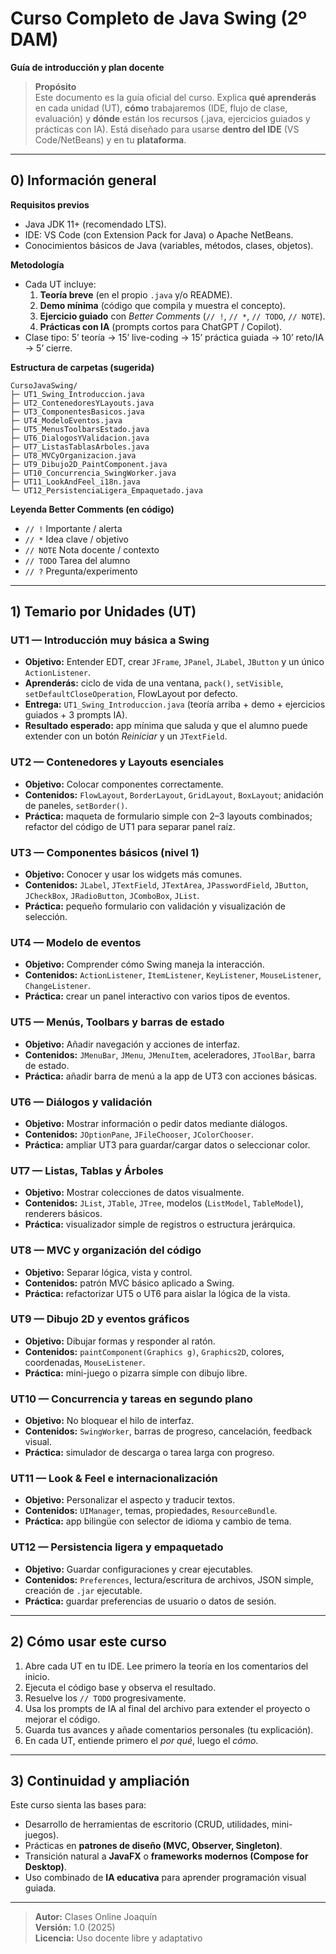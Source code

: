# Curso Completo de Java Swing (2º DAM)
**Guía de introducción y plan docente**

> **Propósito**  
> Este documento es la guía oficial del curso. Explica **qué aprenderás** en cada unidad (UT), **cómo** trabajaremos (IDE, flujo de clase, evaluación) y **dónde** están los recursos (.java, ejercicios guiados y prácticas con IA). Está diseñado para usarse **dentro del IDE** (VS Code/NetBeans) y en tu **plataforma**.

---

## 0) Información general

**Requisitos previos**
- Java JDK 11+ (recomendado LTS).
- IDE: VS Code (con Extension Pack for Java) o Apache NetBeans.
- Conocimientos básicos de Java (variables, métodos, clases, objetos).

**Metodología**
- Cada UT incluye:  
  1) **Teoría breve** (en el propio `.java` y/o README).  
  2) **Demo mínima** (código que compila y muestra el concepto).  
  3) **Ejercicio guiado** con *Better Comments* (`// !`, `// *`, `// TODO`, `// NOTE`).  
  4) **Prácticas con IA** (prompts cortos para ChatGPT / Copilot).  
- Clase tipo: 5’ teoría → 15’ live-coding → 15’ práctica guiada → 10’ reto/IA → 5’ cierre.

**Estructura de carpetas (sugerida)**
```
CursoJavaSwing/
├─ UT1_Swing_Introduccion.java
├─ UT2_ContenedoresYLayouts.java
├─ UT3_ComponentesBasicos.java
├─ UT4_ModeloEventos.java
├─ UT5_MenusToolbarsEstado.java
├─ UT6_DialogosYValidacion.java
├─ UT7_ListasTablasArboles.java
├─ UT8_MVCyOrganizacion.java
├─ UT9_Dibujo2D_PaintComponent.java
├─ UT10_Concurrencia_SwingWorker.java
├─ UT11_LookAndFeel_i18n.java
└─ UT12_PersistenciaLigera_Empaquetado.java
```

**Leyenda Better Comments (en código)**
- `// !` Importante / alerta
- `// *` Idea clave / objetivo
- `// NOTE` Nota docente / contexto
- `// TODO` Tarea del alumno
- `// ?` Pregunta/experimento

---

## 1) Temario por Unidades (UT)

### UT1 — Introducción muy básica a Swing
- **Objetivo:** Entender EDT, crear `JFrame`, `JPanel`, `JLabel`, `JButton` y un único `ActionListener`.
- **Aprenderás:** ciclo de vida de una ventana, `pack()`, `setVisible`, `setDefaultCloseOperation`, FlowLayout por defecto.
- **Entrega:** `UT1_Swing_Introduccion.java` (teoría arriba + demo + ejercicios guiados + 3 prompts IA).
- **Resultado esperado:** app mínima que saluda y que el alumno puede extender con un botón *Reiniciar* y un `JTextField`.

### UT2 — Contenedores y Layouts esenciales
- **Objetivo:** Colocar componentes correctamente.
- **Contenidos:** `FlowLayout`, `BorderLayout`, `GridLayout`, `BoxLayout`; anidación de paneles, `setBorder()`.
- **Práctica:** maqueta de formulario simple con 2–3 layouts combinados; refactor del código de UT1 para separar panel raíz.

### UT3 — Componentes básicos (nivel 1)
- **Objetivo:** Conocer y usar los widgets más comunes.
- **Contenidos:** `JLabel`, `JTextField`, `JTextArea`, `JPasswordField`, `JButton`, `JCheckBox`, `JRadioButton`, `JComboBox`, `JList`.
- **Práctica:** pequeño formulario con validación y visualización de selección.

### UT4 — Modelo de eventos
- **Objetivo:** Comprender cómo Swing maneja la interacción.
- **Contenidos:** `ActionListener`, `ItemListener`, `KeyListener`, `MouseListener`, `ChangeListener`.
- **Práctica:** crear un panel interactivo con varios tipos de eventos.

### UT5 — Menús, Toolbars y barras de estado
- **Objetivo:** Añadir navegación y acciones de interfaz.
- **Contenidos:** `JMenuBar`, `JMenu`, `JMenuItem`, aceleradores, `JToolBar`, barra de estado.
- **Práctica:** añadir barra de menú a la app de UT3 con acciones básicas.

### UT6 — Diálogos y validación
- **Objetivo:** Mostrar información o pedir datos mediante diálogos.
- **Contenidos:** `JOptionPane`, `JFileChooser`, `JColorChooser`.
- **Práctica:** ampliar UT3 para guardar/cargar datos o seleccionar color.

### UT7 — Listas, Tablas y Árboles
- **Objetivo:** Mostrar colecciones de datos visualmente.
- **Contenidos:** `JList`, `JTable`, `JTree`, modelos (`ListModel`, `TableModel`), renderers básicos.
- **Práctica:** visualizador simple de registros o estructura jerárquica.

### UT8 — MVC y organización del código
- **Objetivo:** Separar lógica, vista y control.
- **Contenidos:** patrón MVC básico aplicado a Swing.
- **Práctica:** refactorizar UT5 o UT6 para aislar la lógica de la vista.

### UT9 — Dibujo 2D y eventos gráficos
- **Objetivo:** Dibujar formas y responder al ratón.
- **Contenidos:** `paintComponent(Graphics g)`, `Graphics2D`, colores, coordenadas, `MouseListener`.
- **Práctica:** mini-juego o pizarra simple con dibujo libre.

### UT10 — Concurrencia y tareas en segundo plano
- **Objetivo:** No bloquear el hilo de interfaz.
- **Contenidos:** `SwingWorker`, barras de progreso, cancelación, feedback visual.
- **Práctica:** simulador de descarga o tarea larga con progreso.

### UT11 — Look & Feel e internacionalización
- **Objetivo:** Personalizar el aspecto y traducir textos.
- **Contenidos:** `UIManager`, temas, propiedades, `ResourceBundle`.
- **Práctica:** app bilingüe con selector de idioma y cambio de tema.

### UT12 — Persistencia ligera y empaquetado
- **Objetivo:** Guardar configuraciones y crear ejecutables.
- **Contenidos:** `Preferences`, lectura/escritura de archivos, JSON simple, creación de `.jar` ejecutable.
- **Práctica:** guardar preferencias de usuario o datos de sesión.

---

## 2) Cómo usar este curso
1. Abre cada UT en tu IDE. Lee primero la teoría en los comentarios del inicio.  
2. Ejecuta el código base y observa el resultado.  
3. Resuelve los `// TODO` progresivamente.  
4. Usa los prompts de IA al final del archivo para extender el proyecto o mejorar el código.  
5. Guarda tus avances y añade comentarios personales (tu explicación).  
6. En cada UT, entiende primero el *por qué*, luego el *cómo*.  

---

## 3) Continuidad y ampliación
Este curso sienta las bases para:
- Desarrollo de herramientas de escritorio (CRUD, utilidades, mini-juegos).  
- Prácticas en **patrones de diseño (MVC, Observer, Singleton)**.  
- Transición natural a **JavaFX** o **frameworks modernos (Compose for Desktop)**.  
- Uso combinado de **IA educativa** para aprender programación visual guiada.  

---

> **Autor:** Clases Online Joaquín  
> **Versión:** 1.0 (2025)  
> **Licencia:** Uso docente libre y adaptativo  
